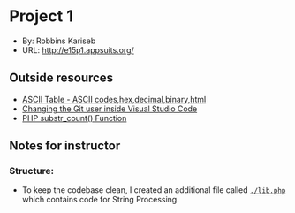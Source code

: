 # Project 1

- By: Robbins Kariseb
- URL: <http://e15p1.appsuits.org/>

## Outside resources

- [ASCII Table - ASCII codes,hex,decimal,binary,html](https://www.rapidtables.com/code/text/ascii-table.html)
- [Changing the Git user inside Visual Studio Code](https://stackoverflow.com/questions/42318673/changing-the-git-user-inside-visual-studio-code)
- [PHP substr_count() Function](<https://www.w3schools.com/php/func_string_substr_count.asp#:~:text=The%20substr_count()%20function%20counts,substrings%20(see%20example%202).>)

## Notes for instructor

### Structure:

- To keep the codebase clean, I created an additional file called [`./lib.php`](https://github.com/ROK862/e15/blob/main/p1/lib.php) which contains code for String Processing.

